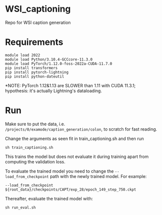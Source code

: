 # WSI_captioning
Repo for WSI caption generation

# Requirements

```
module load 2022
module load Python/3.10.4-GCCcore-11.3.0
module load PyTorch/1.12.0-foss-2022a-CUDA-11.7.0
pip install transformers
pip install pytorch-lightning
pip install python-dateutil 
```

*NOTE: PyTorch 1.12&1.13 are SLOWER than 1.11 with CUDA 11.3.1; hypothesis: it's actually Lightning's dataloading.

# Run 

Make sure to put the data, i.e. ``/projects/0/examode/caption_generation/colon``, to scratch for fast reading.

Change the arguments as seen fit in train_captioning.sh and then run
```
sh train_captioning.sh
```

This trains the model but does not evaluate it during training apart from computing the validation loss.

To evaluate the trained model you need to change the ``--load_from_checkpoint`` path with the newly trained model.
For example:

```
--load_from_checkpoint ${root_data}/checkpoints/CAPT/exp_28/epoch_149_step_750.ckpt
```

Thereafter, evaluate the trained model with:

```
sh run_eval.sh
```